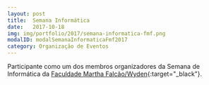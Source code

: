```yaml
---
layout: post
title:  Semana Informática
date:   2017-10-18
img: img/portfolio/2017/semana-informatica-fmf.png
modalID: modalSemanaInformaticaFmf2017
category: Organização de Eventos
---
```


Participante como um dos membros organizadores da Semana de Informática da [Faculdade Martha Falcão/Wyden][fmf-wyden]{:target="_black"}.

[fmf-wyden]: https://www.wyden.com.br/fmf
